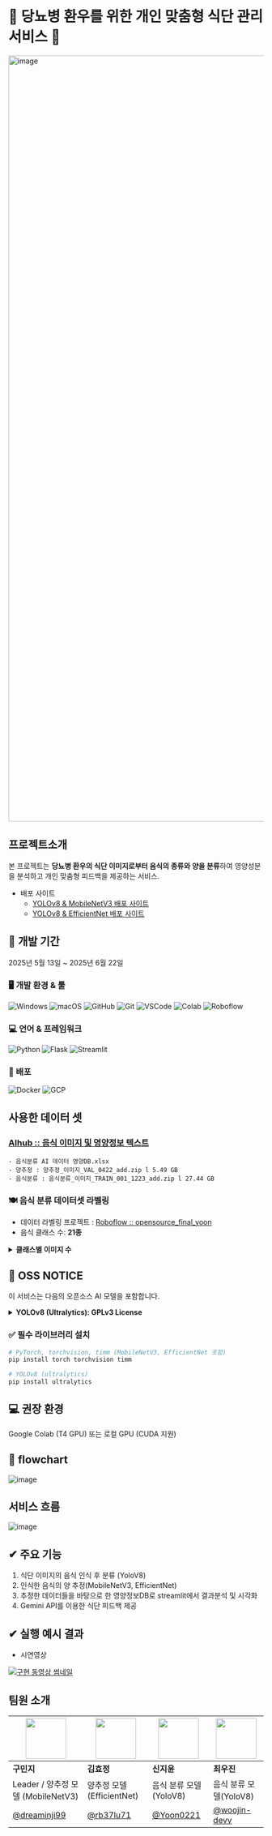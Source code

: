 # 🍱 당뇨병 환우를 위한 개인 맞춤형 식단 관리 서비스 🍱
<img width="1512" alt="image" src="https://github.com/user-attachments/assets/404fc008-39fc-46de-9a99-5620d06b102e" />


## 프로젝트소개
본 프로젝트는 **당뇨병 환우의 식단 이미지로부터 음식의 종류와 양을 분류**하여 영양성분을 분석하고 개인 맞춤형 피드백을 제공하는 서비스.

- 배포 사이트
    - [YOLOv8 & MobileNetV3 배포 사이트](https://streamlit-nutrition-app-436215849351.asia-northeast3.run.app/)
    - [YOLOv8 & EfficientNet 배포 사이트](https://streamlit-nutrition-app-k7wpx6hjma-du.a.run.app/)

## 📅 개발 기간
2025년 5월 13일 ~ 2025년 6월 22일

### 🖥️ 개발 환경 & 툴
![Windows](https://img.shields.io/badge/Windows-0078D6?style=flat&logo=windows&logoColor=white)
![macOS](https://img.shields.io/badge/macOS-000000?style=flat&logo=apple&logoColor=white)
![GitHub](https://img.shields.io/badge/GitHub-181717?style=flat&logo=github&logoColor=white)
![Git](https://img.shields.io/badge/Git-F05032?style=flat&logo=git&logoColor=white)
![VSCode](https://img.shields.io/badge/VSCode-007ACC?style=flat&logo=visualstudiocode&logoColor=white)
![Colab](https://img.shields.io/badge/Colab-F9AB00?style=flat&logo=googlecolab&logoColor=white)
![Roboflow](https://img.shields.io/badge/Roboflow-10172A?style=flat&logo=roboflow&logoColor=white)

### 💻 언어 & 프레임워크
![Python](https://img.shields.io/badge/Python-3776AB?style=flat&logo=python&logoColor=white)
![Flask](https://img.shields.io/badge/Flask-000000?style=flat&logo=flask&logoColor=white)
![Streamlit](https://img.shields.io/badge/Streamlit-FF4B4B?style=flat&logo=streamlit&logoColor=white)

### 🚀 배포
![Docker](https://img.shields.io/badge/Docker-2496ED?style=flat&logo=docker&logoColor=white)
![GCP](https://img.shields.io/badge/Google_Cloud-4285F4?style=flat&logo=googlecloud&logoColor=white)



## 사용한 데이터 셋
### [AIhub :: 음식 이미지 및 영양정보 텍스트](https://aihub.or.kr/aihubdata/data/view.do?dataSetSn=74)
    - 음식분류 AI 데이터 영양DB.xlsx
    - 양추정 : 양추정_이미지_VAL_0422_add.zip l 5.49 GB 
    - 음식분류 : 음식분류_이미지_TRAIN_001_1223_add.zip l 27.44 GB
### 🍽️ 음식 분류 데이터셋 라벨링

- 데이터 라벨링 프로젝트 : [Roboflow :: opensource_final_yoon](https://app.roboflow.com/yoon-pvmwt/opensource_final_yoon/models)
- 음식 클래스 수: **21종**

<details>
<summary><strong>클래스별 이미지 수</strong></summary>

<br>

|  Class Name         |  이미지 수 |
|------------------------|---------------|
| bakedpotato            | 103           |
| bibimbap (비빔밥)         | 112           |
| chickensteak           | 100           |
| coldsoymilknoodles     | 100           |
| crabstick              | 100           |
| eeldonburi             | 100           |
| grilledmackerel        | 100           |
| grilledribs            | 100           |
| japchae                | 100           |
| jjajangmyeon           | 100           |
| kimbap                 | 101           |
| kimchifriedrice        | 99            |
| kimchistew             | 97            |
| mungbeansprouts        | 98            |
| noodles                | 100           |
| pasta                  | 100           |
| roastedsweetpotato     | 100           |
| scrambledegg           | 100           |
| spinach                | 100           |
| steamerice             | 100           |
| tunasandwich           | 100           |

</details>


## 📢 OSS NOTICE
이 서비스는 다음의 오픈소스 AI 모델을 포함합니다. 

<details>
<summary><strong>YOLOv8 (Ultralytics): GPLv3 License </strong></summary>
 
  본 프로젝트는 Ultralytics의 [YOLOv8](https://github.com/ultralytics/ultralytics)을 기반으로 객체 탐지를 수행합니다.  
  YOLOv8은 **GNU General Public License v3.0 (GPLv3)**을 따르며, 이 라이선스를 존중합니다.

> ※ 해당 라이선스 조건에 따라, YOLOv8을 사용하는 모든 소스코드는 공개되어야 하며, 파생 프로젝트 역시 GPLv3을 따라야 할 수 있습니다.

</details>



### ✅ 필수 라이브러리 설치

```bash
# PyTorch, torchvision, timm (MobileNetV3, EfficientNet 포함)
pip install torch torchvision timm

# YOLOv8 (ultralytics)
pip install ultralytics

```

## 💻 권장 환경
Google Colab (T4 GPU)
또는 로컬 GPU (CUDA 지원)

## 📜 flowchart
![image](https://github.com/user-attachments/assets/a9367596-c3aa-4942-91cd-f1c9daee0f1c)


## 서비스 흐름
![image](https://github.com/user-attachments/assets/b3843a83-c7c7-404c-a314-7aef1fd685a8)


##  ✔ 주요 기능
1. 식단 이미지의 음식 인식 후 분류 (YoloV8)
2. 인식한 음식의 양 추정(MobileNetV3, EfficientNet)
3. 추정한 데이터들을 바탕으로 한 영양정보DB로 streamlit에서 결과분석 및 시각화
4. Gemini API를 이용한 식단 피드백 제공

##  ✔ 실행 예시 결과
- 시연영상
  
[![구현 동영상 썸네일](https://img.youtube.com/vi/jqrcQ8ywoS4/0.jpg)](https://www.youtube.com/watch?v=jqrcQ8ywoS4)


##   팀원 소개 

| <img src="https://github.com/dreaminji99.png?size=80" width="80"/> | <img src="https://github.com/rb37lu71.png?size=80" width="80"/> | <img src="https://github.com/Yoon0221.png?size=80" width="80"/> | <img src="https://github.com/woojin-devv.png?size=80" width="80"/> |
|---|---|---|---|
| **구민지** | **김효정** | **신지윤** | **최우진** |
| Leader / 양추정 모델 (MobileNetV3) | 양추정 모델 (EfficientNet) | 음식 분류 모델(YoloV8)| 음식 분류 모델(YoloV8) |
| [@dreaminji99](https://github.com/dreaminji99) | [@rb37lu71](https://github.com/rb37lu71) | [@Yoon0221](https://github.com/Yoon0221) | [@woojin-devv](https://github.com/woojin-devv) |

  
